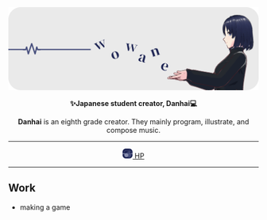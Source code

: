 ![wowane角丸](IMG_0052.png)

<div align="center">
  
  **✨Japanese student creator, Danhai💻** 
  
  **Danhai** is an eighth grade creator. They mainly program, illustrate, and compose music.
  
  ----  
  [![wowane](wowaneさんへ(1).png)
HP](https://wowane.f5.si/)
  
  ----

</div>

## Work
- making a game
